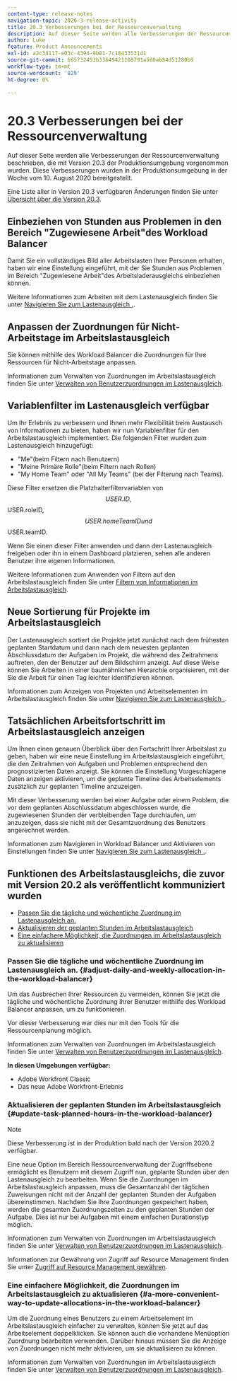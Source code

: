 ```yaml
---
content-type: release-notes
navigation-topic: 2020-3-release-activity
title: 20.3 Verbesserungen bei der Ressourcenverwaltung
description: Auf dieser Seite werden alle Verbesserungen der Ressourcenverwaltung beschrieben, die mit Version 20.3 der Produktionsumgebung vorgenommen wurden. Diese Verbesserungen wurden in der Produktionsumgebung in der Woche vom 10. August 2020 bereitgestellt.
author: Luke
feature: Product Announcements
exl-id: a2c34117-e03c-4394-9b81-7c18433531d1
source-git-commit: 665732453b33b49421108791a560ab84d51280b9
workflow-type: tm+mt
source-wordcount: '829'
ht-degree: 0%

---
```


# 20.3 Verbesserungen bei der Ressourcenverwaltung

Auf dieser Seite werden alle Verbesserungen der Ressourcenverwaltung beschrieben, die mit Version 20.3 der Produktionsumgebung vorgenommen wurden. Diese Verbesserungen wurden in der Produktionsumgebung in der Woche vom 10. August 2020 bereitgestellt.

Eine Liste aller in Version 20.3 verfügbaren Änderungen finden Sie unter [Übersicht über die Version 20.3](../../../product-announcements/product-releases/20.3-release-activity/20.3-release-overview.md).

## Einbeziehen von Stunden aus Problemen in den Bereich &quot;Zugewiesene Arbeit&quot;des Workload Balancer

Damit Sie ein vollständiges Bild aller Arbeitslasten Ihrer Personen erhalten, haben wir eine Einstellung eingeführt, mit der Sie Stunden aus Problemen im Bereich &quot;Zugewiesene Arbeit&quot;des Arbeitsladerausgleichs einbeziehen können.

Weitere Informationen zum Arbeiten mit dem Lastenausgleich finden Sie unter [Navigieren Sie zum Lastenausgleich .](../../../resource-mgmt/workload-balancer/navigate-the-workload-balancer.md).

## Anpassen der Zuordnungen für Nicht-Arbeitstage im Arbeitslastausgleich

Sie können mithilfe des Workload Balancer die Zuordnungen für Ihre Ressourcen für Nicht-Arbeitstage anpassen.

Informationen zum Verwalten von Zuordnungen im Arbeitslastausgleich finden Sie unter [Verwalten von Benutzerzuordnungen im Lastenausgleich](../../../resource-mgmt/workload-balancer/manage-user-allocations-workload-balancer.md).

## Variablenfilter im Lastenausgleich verfügbar

Um Ihr Erlebnis zu verbessern und Ihnen mehr Flexibilität beim Austausch von Informationen zu bieten, haben wir nun Variablenfilter für den Arbeitslastausgleich implementiert. Die folgenden Filter wurden zum Lastenausgleich hinzugefügt:

* &quot;Me&quot;(beim Filtern nach Benutzern)
* &quot;Meine Primäre Rolle&quot;(beim Filtern nach Rollen)
* &quot;My Home Team&quot; oder &quot;All My Teams&quot; (bei der Filterung nach Teams).

Diese Filter ersetzen die Platzhalterfiltervariablen von $$USER.ID, $$USER.roleID, $$USER.homeTeamID und $$USER.teamID.

Wenn Sie einen dieser Filter anwenden und dann den Lastenausgleich freigeben oder ihn in einem Dashboard platzieren, sehen alle anderen Benutzer ihre eigenen Informationen.

Weitere Informationen zum Anwenden von Filtern auf den Arbeitslastausgleich finden Sie unter [Filtern von Informationen im Arbeitslastausgleich](../../../resource-mgmt/workload-balancer/filter-information-workload-balancer.md).

## Neue Sortierung für Projekte im Arbeitslastausgleich

Der Lastenausgleich sortiert die Projekte jetzt zunächst nach dem frühesten geplanten Startdatum und dann nach dem neuesten geplanten Abschlussdatum der Aufgaben im Projekt, die während des Zeitrahmens auftreten, den der Benutzer auf dem Bildschirm anzeigt. Auf diese Weise können Sie Arbeiten in einer baumähnlichen Hierarchie organisieren, mit der Sie die Arbeit für einen Tag leichter identifizieren können.

Informationen zum Anzeigen von Projekten und Arbeitselementen im Arbeitslastausgleich finden Sie unter [Navigieren Sie zum Lastenausgleich .](../../../resource-mgmt/workload-balancer/navigate-the-workload-balancer.md).

## Tatsächlichen Arbeitsfortschritt im Arbeitslastausgleich anzeigen

Um Ihnen einen genauen Überblick über den Fortschritt Ihrer Arbeitslast zu geben, haben wir eine neue Einstellung im Arbeitslastausgleich eingeführt, die den Zeitrahmen von Aufgaben und Problemen entsprechend den prognostizierten Daten anzeigt. Sie können die Einstellung Vorgeschlagene Daten anzeigen aktivieren, um die geplante Timeline des Arbeitselements zusätzlich zur geplanten Timeline anzuzeigen.

Mit dieser Verbesserung werden bei einer Aufgabe oder einem Problem, die vor dem geplanten Abschlussdatum abgeschlossen wurde, die zugewiesenen Stunden der verbleibenden Tage durchlaufen, um anzuzeigen, dass sie nicht mit der Gesamtzuordnung des Benutzers angerechnet werden.

Informationen zum Navigieren in Workload Balancer und Aktivieren von Einstellungen finden Sie unter [Navigieren Sie zum Lastenausgleich .](../../../resource-mgmt/workload-balancer/navigate-the-workload-balancer.md).

## Funktionen des Arbeitslastausgleichs, die zuvor mit Version 20.2 als veröffentlicht kommuniziert wurden

* [Passen Sie die tägliche und wöchentliche Zuordnung im Lastenausgleich an.](#adjust-daily-and-weekly-allocation-in-the-workload-balancer)
* [Aktualisieren der geplanten Stunden im Arbeitslastausgleich](#update-task-planned-hours-in-the-workload-balancer)
* [Eine einfachere Möglichkeit, die Zuordnungen im Arbeitslastausgleich zu aktualisieren](#a-more-convenient-way-to-update-allocations-in-the-workload-balancer)

### Passen Sie die tägliche und wöchentliche Zuordnung im Lastenausgleich an. {#adjust-daily-and-weekly-allocation-in-the-workload-balancer}

Um das Ausbrechen Ihrer Ressourcen zu vermeiden, können Sie jetzt die tägliche und wöchentliche Zuordnung Ihrer Benutzer mithilfe des Workload Balancer anpassen, um zu funktionieren.

Vor dieser Verbesserung war dies nur mit den Tools für die Ressourcenplanung möglich.

Informationen zum Verwalten von Zuordnungen im Arbeitslastausgleich finden Sie unter [Verwalten von Benutzerzuordnungen im Lastenausgleich](../../../resource-mgmt/workload-balancer/manage-user-allocations-workload-balancer.md).

**In diesen Umgebungen verfügbar:**

* Adobe Workfront Classic
* Das neue Adobe Workfront-Erlebnis

### Aktualisieren der geplanten Stunden im Arbeitslastausgleich {#update-task-planned-hours-in-the-workload-balancer}

>[!NOTE]
>
>Diese Verbesserung ist in der Produktion bald nach der Version 2020.2 verfügbar.

Eine neue Option im Bereich Ressourcenverwaltung der Zugriffsebene ermöglicht es Benutzern mit diesem Zugriff nun, geplante Stunden über den Lastenausgleich zu bearbeiten. Wenn Sie die Zuordnungen im Arbeitslastausgleich anpassen, muss die Gesamtanzahl der täglichen Zuweisungen nicht mit der Anzahl der geplanten Stunden der Aufgaben übereinstimmen. Nachdem Sie Ihre Zuordnungen gespeichert haben, werden die gesamten Zuordnungszeiten zu den geplanten Stunden der Aufgabe. Dies ist nur bei Aufgaben mit einem einfachen Durationstyp möglich.

Informationen zum Verwalten von Zuordnungen im Arbeitslastausgleich finden Sie unter [Verwalten von Benutzerzuordnungen im Lastenausgleich](../../../resource-mgmt/workload-balancer/manage-user-allocations-workload-balancer.md).

Informationen zur Gewährung von Zugriff auf Resource Management finden Sie unter [Zugriff auf Resource Management gewähren](../../../administration-and-setup/add-users/configure-and-grant-access/grant-access-resource-management.md).

### Eine einfachere Möglichkeit, die Zuordnungen im Arbeitslastausgleich zu aktualisieren {#a-more-convenient-way-to-update-allocations-in-the-workload-balancer}

Um die Zuordnung eines Benutzers zu einem Arbeitselement im Arbeitslastausgleich einfacher zu verwalten, können Sie jetzt auf das Arbeitselement doppelklicken. Sie können auch die vorhandene Menüoption Zuordnung bearbeiten verwenden. Darüber hinaus müssen Sie die Anzeige von Zuordnungen nicht mehr aktivieren, um sie aktualisieren zu können.

Informationen zum Verwalten von Zuordnungen im Arbeitslastausgleich finden Sie unter [Verwalten von Benutzerzuordnungen im Lastenausgleich](../../../resource-mgmt/workload-balancer/manage-user-allocations-workload-balancer.md).
